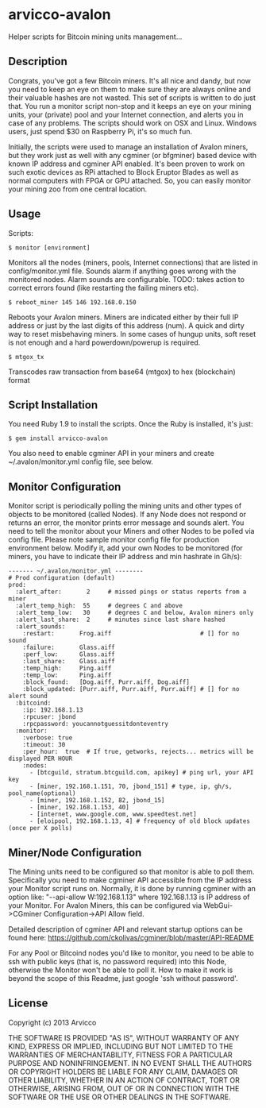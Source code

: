 # arvicco-avalon

Helper scripts for Bitcoin mining units management...

## Description

Congrats, you've got a few Bitcoin miners. It's all nice and dandy, but now you need to keep an eye on them to make sure they are always online and their valuable hashes are not wasted. This set of scripts is written to do just that. You run a monitor script non-stop and it keeps an eye on your mining units, your (private) pool and your Internet connection, and alerts you in case of any problems. The scripts should work on OSX and Linux. Windows users, just spend $30 on Raspberry Pi, it's so much fun.

Initially, the scripts were used to manage an installation of Avalon miners, but they work just as well with any cgminer (or bfgminer) based device with known IP address and cgminer API enabled. It's been proven to work on such exotic devices as RPi attached to Block Eruptor Blades as well as normal computers with FPGA or GPU attached. So, you can easily monitor your mining zoo from one central location.

## Usage

Scripts:

    $ monitor [environment]

Monitors all the nodes (miners, pools, Internet connections) that are listed in config/monitor.yml file. Sounds alarm if anything goes wrong with the monitored nodes. Alarm sounds are configurable. TODO: takes action to correct errors found (like restarting the failing miners etc).

    $ reboot_miner 145 146 192.168.0.150

Reboots your Avalon miners. Miners are indicated either by their full IP address or just by the last digits of this address (num). A quick and dirty way to reset misbehaving miners. In some cases of hungup units, soft reset is not enough and a hard powerdown/powerup is required.

    $ mtgox_tx

Transcodes raw transaction from base64 (mtgox) to hex (blockchain) format

## Script Installation

You need Ruby 1.9 to install the scripts. Once the Ruby is installed, it's just:

    $ gem install arvicco-avalon

You also need to enable cgminer API in your miners and create ~/.avalon/monitor.yml config file, see below.

## Monitor Configuration

Monitor script is periodically polling the mining units and other types of objects to be monitored (called Nodes). If any Node does not respond or returns an error, the monitor prints error message and sounds alert. You need to tell the monitor about your Miners and other Nodes to be polled via config file. Please note sample monitor config file for production environment below. Modify it, add your own Nodes to be monitored (for miners, you have to indicate their IP address and min hashrate in Gh/s):

    ------- ~/.avalon/monitor.yml --------
    # Prod configuration (default)
    prod:
      :alert_after:       2     # missed pings or status reports from a miner
      :alert_temp_high:  55     # degrees C and above
      :alert_temp_low:   30     # degrees C and below, Avalon miners only
      :alert_last_share:  2     # minutes since last share hashed
      :alert_sounds:
        :restart:       Frog.aiff                         # [] for no sound
        :failure:       Glass.aiff
        :perf_low:      Glass.aiff
        :last_share:    Glass.aiff
        :temp_high:     Ping.aiff
        :temp_low:      Ping.aiff
        :block_found:   [Dog.aiff, Purr.aiff, Dog.aiff]
        :block_updated: [Purr.aiff, Purr.aiff, Purr.aiff] # [] for no alert sound
      :bitcoind:
        :ip: 192.168.1.13
        :rpcuser: jbond
        :rpcpassword: youcannotguessitdonteventry
      :monitor:
        :verbose: true
        :timeout: 30
        :per_hour:  true  # If true, getworks, rejects... metrics will be displayed PER HOUR
        :nodes:
          - [btcguild, stratum.btcguild.com, apikey] # ping url, your API key
          - [miner, 192.168.1.151, 70, jbond_151] # type, ip, gh/s, pool_name(optional)
          - [miner, 192.168.1.152, 82, jbond_15]
          - [miner, 192.168.1.153, 40]
          - [internet, www.google.com, www.speedtest.net]
          - [eloipool, 192.168.1.13, 4] # frequency of old block updates (once per X polls)

## Miner/Node Configuration

The Mining units need to be configured so that monitor is able to poll them. Specifically you need to make cgminer API accessible from the IP address your Monitor script runs on. Normally, it is done by running cgminer with an option like: "--api-allow W:192.168.1.13" where 192.168.1.13 is IP address of your Monitor. For Avalon Miners, this can be configured via WebGui->CGminer Configuration->API Allow field.

Detailed description of cgminer API and relevant startup options can be found here:
https://github.com/ckolivas/cgminer/blob/master/API-README

For any Pool or Bitcoind nodes you'd like to monitor, you need to be able to ssh with public keys (that is, no password required) into this Node, otherwise the Monitor won't be able to poll it. How to make it work is beyond the scope of this Readme, just google 'ssh without password'.

## License

Copyright (c) 2013 Arvicco

THE SOFTWARE IS PROVIDED "AS IS", WITHOUT WARRANTY OF ANY KIND,
EXPRESS OR IMPLIED, INCLUDING BUT NOT LIMITED TO THE WARRANTIES OF
MERCHANTABILITY, FITNESS FOR A PARTICULAR PURPOSE AND
NONINFRINGEMENT. IN NO EVENT SHALL THE AUTHORS OR COPYRIGHT HOLDERS BE
LIABLE FOR ANY CLAIM, DAMAGES OR OTHER LIABILITY, WHETHER IN AN ACTION
OF CONTRACT, TORT OR OTHERWISE, ARISING FROM, OUT OF OR IN CONNECTION
WITH THE SOFTWARE OR THE USE OR OTHER DEALINGS IN THE SOFTWARE.
